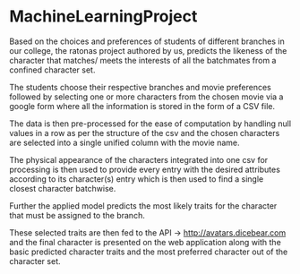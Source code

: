 # MachineLearningProject
Based on the choices and preferences of students of different branches in our college, the ratonas project authored by us, predicts the likeness of the character that matches/ meets the interests of all the batchmates from a confined character set.

The students choose their respective branches and movie preferences followed by selecting one or more characters from the chosen movie via a google form where all the information is stored in the form of a CSV file.

The data is then pre-processed for the ease of computation by handling null values in a row as per the structure of the csv and the chosen characters are selected into a single unified column with the movie name.

The physical appearance of the characters integrated into one csv for processing is then used to provide every entry with the desired attributes according to its character(s) entry which is then used to find a single closest character batchwise.

Further the applied model predicts the most likely traits for the character that must be assigned to the branch.

These selected traits are then fed to the API -> http://avatars.dicebear.com and the final character is presented on the web application along with the basic predicted character traits and the most preferred character out of the character set. 
